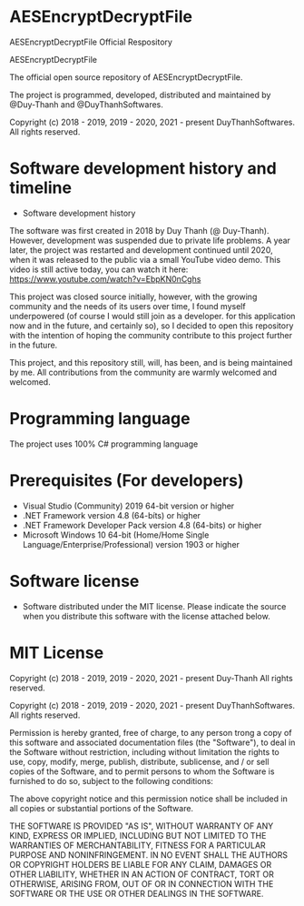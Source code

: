 # AESEncryptDecryptFile
AESEncryptDecryptFile Official Respository

AESEncryptDecryptFile

The official open source repository of AESEncryptDecryptFile.

The project is programmed, developed, distributed and maintained by @Duy-Thanh and @DuyThanhSoftwares.

Copyright (c) 2018 - 2019, 2019 - 2020, 2021 - present DuyThanhSoftwares. All rights reserved.

# Software development history and timeline

- Software development history

The software was first created in 2018 by Duy Thanh (@ Duy-Thanh). However, development was suspended due to private life problems. A year later, the project was restarted and development continued until 2020, when it was released to the public via a small YouTube video demo. This video is still active today, you can watch it here:
https://www.youtube.com/watch?v=EbpKN0nCghs

This project was closed source initially, however, with the growing community and the needs of its users over time, I found myself underpowered (of course I would still join as a developer. for this application now and in the future, and certainly so), so I decided to open this repository with the intention of hoping the community contribute to this project further in the future.

This project, and this repository still, will, has been, and is being maintained by me. All contributions from the community are warmly welcomed and welcomed.

# Programming language

The project uses 100% C# programming language

# Prerequisites (For developers)
 - Visual Studio (Community) 2019 64-bit version or higher
 - .NET Framework version 4.8 (64-bíts) or higher
 - .NET Framework Developer Pack version 4.8 (64-bits) or higher
 - Microsoft Windows 10 64-bit (Home/Home Single Language/Enterprise/Professional) version 1903 or higher

# Software license
- Software distributed under the MIT license. Please indicate the source when you distribute this software with the license attached below.

# MIT License

Copyright (c) 2018 - 2019, 2019 - 2020, 2021 - present Duy-Thanh All rights reserved.

Copyright (c) 2018 - 2019, 2019 - 2020, 2021 - present DuyThanhSoftwares. All rights reserved.

Permission is hereby granted, free of charge, to any person trong a copy
of this software and associated documentation files (the "Software"), to deal
in the Software without restriction, including without limitation the rights
to use, copy, modify, merge, publish, distribute, sublicense, and / or sell
copies of the Software, and to permit persons to whom the Software is
furnished to do so, subject to the following conditions:

The above copyright notice and this permission notice shall be included in all
copies or substantial portions of the Software.

THE SOFTWARE IS PROVIDED "AS IS", WITHOUT WARRANTY OF ANY KIND, EXPRESS OR
IMPLIED, INCLUDING BUT NOT LIMITED TO THE WARRANTIES OF MERCHANTABILITY,
FITNESS FOR A PARTICULAR PURPOSE AND NONINFRINGEMENT. IN NO EVENT SHALL THE
AUTHORS OR COPYRIGHT HOLDERS BE LIABLE FOR ANY CLAIM, DAMAGES OR OTHER
LIABILITY, WHETHER IN AN ACTION OF CONTRACT, TORT OR OTHERWISE, ARISING FROM,
OUT OF OR IN CONNECTION WITH THE SOFTWARE OR THE USE OR OTHER DEALINGS IN THE
SOFTWARE.
